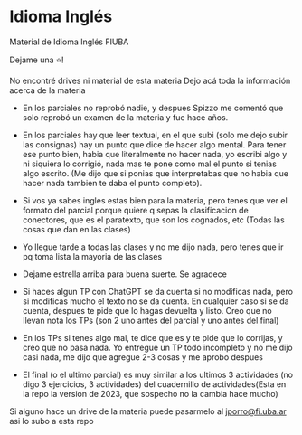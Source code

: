 # Idioma Inglés

Material de Idioma Inglés FIUBA

Dejame una ⭐!

No encontré drives ni material de esta materia
Dejo acá toda la información acerca de la materia

- En los parciales no reprobó nadie, y despues Spizzo me comentó que solo reprobó un examen de la materia y fue hace años. 
- En los parciales hay que leer textual, en el que subi (solo me dejo subir las consignas) hay un punto que dice
  de hacer algo mental. Para tener ese punto bien, habia que literalmente no hacer nada, yo escribi algo y ni siquiera lo corrigió, nada mas te pone como mal el punto si tenias algo escrito. (Me dijo que si ponias que interpretabas que no habia que hacer nada tambien te daba el punto completo). 
  
 - Si vos ya sabes ingles estas bien para la materia, pero tenes que ver el formato del parcial porque quiere q sepas la clasificacion de conectores, que es el paratexto, que son los cognados, etc (Todas las cosas que dan en las clases)

- Yo llegue tarde a todas las clases y no me dijo nada, pero tenes que ir pq toma lista la mayoria de las clases
- Dejame estrella arriba para buena suerte. Se agradece
- Si haces algun TP con ChatGPT se da cuenta si no modificas nada, pero si modificas mucho el texto no se da cuenta. 
  En cualquier caso si se da cuenta, despues te pide que lo hagas devuelta y listo. Creo que no llevan nota los TPs (son 2 uno antes del parcial y uno antes del final)
- En los TPs si tenes algo mal, te dice que es y te pide que lo corrijas, y creo que no pasa nada. Yo entregue un TP todo incompleto y no me dijo casi nada, me dijo que agregue 2-3 cosas y me aprobo despues
- El final (o el ultimo parcial) es muy similar a los ultimos 3 actividades (no digo 3 ejercicios, 3 actividades) del cuadernillo de actividades(Esta en la repo la version de 2023, que sospecho no la cambia hace mucho)
  

Si alguno hace un drive de la materia puede pasarmelo al jporro@fi.uba.ar asi lo subo a esta repo
